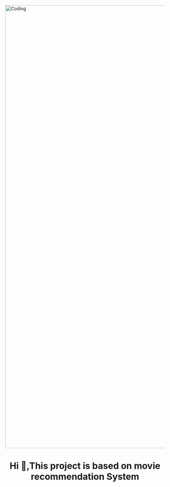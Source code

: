 <img align="center" alt="Coding" width="1400" src="https://encrypted-tbn0.gstatic.com/images?q=tbn:ANd9GcQY7K7GQSxQNLY09wbsGmG2hcfhwU8MhobQyA&usqp=CAU">
<h1 align="center">Hi 👋,This project is based on movie recommendation System</h1>
